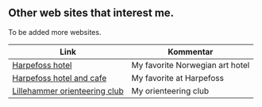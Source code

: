 ## Other web sites that interest me.

To be added more websites.

| Link                                                                          | Kommentar                                   |
|-------------------------------------------------------------------------------|---------------------------------------------|
| [Harpefoss hotel](https://www.harpefosshotell.no/)                            | My favorite Norwegian art hotel|
| [Harpefoss hotel and cafe](https://www.facebook.com/harpefosslandhandleri/)   | My favorite at Harpefoss                    |
| [Lillehammer orienteering club](https://www.lillehammerorienteringsklubb.no/) | My orienteering club |
                                                             